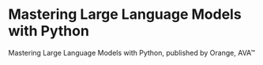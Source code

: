 # Mastering Large Language Models with Python
Mastering Large Language Models with Python, published by Orange, AVA™

